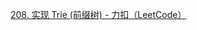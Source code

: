 [208. 实现 Trie (前缀树) - 力扣（LeetCode）](https://leetcode.cn/problems/implement-trie-prefix-tree/?utm_source=LCUS&utm_medium=ip_redirect&utm_campaign=transfer2china)